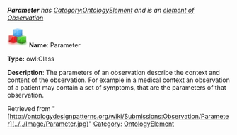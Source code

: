 ___Parameter__ has [Category:OntologyElement](../../Category/OntologyElement "Category:OntologyElement") and is an [element of](../../Property/ElementOf "Property:ElementOf") [Observation](../../Submissions/Observation "Submissions:Observation")_


  




[![Class](../../images/thumb/2/27/Class.gif/45px-Class.gif)](../../Image/Class.gif "Class")
__Name__: Parameter 


__Type:__ owl:Class 


__Description__: The parameters of an observation describe the context and content of the observation. For example in a medical context an observation of a patient may contain a set of symptoms, that are the parameters of that observation. 





Retrieved from "[http://ontologydesignpatterns.org/wiki/Submissions:Observation/Parameter](../../Image/Parameter.jpg)"
 [Category](http://ontologydesignpatterns.org/wiki/Special:Categories "Special:Categories"): [OntologyElement](../../Category/OntologyElement "Category:OntologyElement")